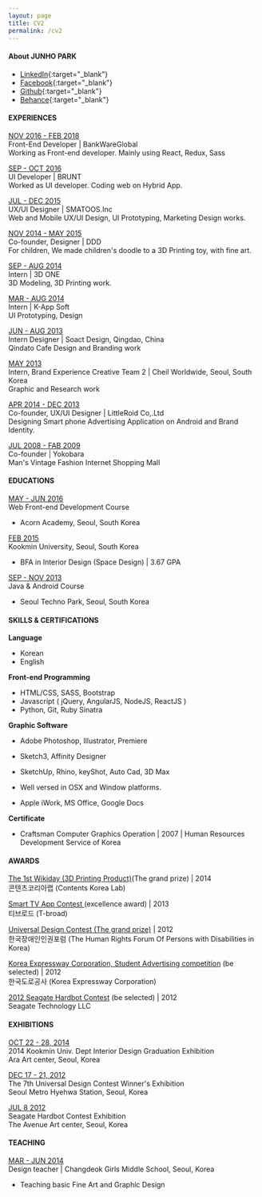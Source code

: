 ```yaml
---
layout: page
title: CV2
permalink: /cv2
---
```


#### About **JUNHO PARK**

- [LinkedIn](https://linkedin.com/in/cnaa97){:target="_blank"}
- [Facebook](https://www.facebook.com/cnaa97){:target="_blank"}
- [Github](https://www.github.com/cnaa97){:target="_blank"}
- [Behance](https://www.behance.net/cnaa97){:target="_blank"}

<p class="break"></p>

#### **EXPERIENCES**

<u>NOV 2016 - FEB 2018</u> <br/>
Front-End Developer | BankWareGlobal <br/>
Working as Front-end developer. Mainly using React, Redux, Sass

<u>SEP - OCT 2016</u> <br/>
UI Developer | BRUNT <br/>
Worked as UI developer. Coding web on Hybrid App.

<u>JUL - DEC 2015</u> <br/>
UX/UI Designer | SMATOOS.Inc <br/>
Web and Mobile UX/UI Design, UI Prototyping, Marketing Design works.

<u>NOV 2014 - MAY 2015</u> <br/>
Co-founder, Designer | DDD <br/>
For children, We made children's doodle to a 3D Printing toy, with fine art.

<u>SEP - AUG 2014</u> <br/>
Intern | 3D ONE <br/>
3D Modeling, 3D Printing work.

<u>MAR - AUG 2014</u> <br/>
Intern | K-App Soft<br/>
UI Prototyping, Design

<u>JUN - AUG 2013</u> <br/>
Intern Designer | Soact Design, Qingdao, China <br/>
Qindato Cafe Design and Branding work

<u>MAY 2013</u> <br/>
Intern, Brand Experience Creative Team 2 | Cheil Worldwide, Seoul, South Korea <br/>
Graphic and Research work

<u>APR 2014 - DEC 2013</u> <br/>
Co-founder, UX/UI Designer | LittleRoid Co,.Ltd <br/>
Designing Smart phone Advertising Application on Android and Brand Identity.

<u>JUL 2008 - FAB 2009</u> <br/>
Co-founder | Yokobara <br/>
Man's Vintage Fashion Internet Shopping Mall

<p class="break"></p>

#### **EDUCATIONS**

<u>MAY - JUN 2016</u> <br/>
Web Front-end Development Course <br/>
- Acorn Academy, Seoul, South Korea

<u>FEB 2015</u> <br/>
Kookmin University, Seoul, South Korea<br/>
- BFA in Interior Design (Space Design) | 3.67 GPA

<u>SEP - NOV 2013</u> <br/>
Java & Android Course<br/>
- Seoul Techno Park, Seoul, South Korea

<p class="break"></p>

#### **SKILLS & CERTIFICATIONS**

**Language**

- Korean
- English

**Front-end Programming**

- HTML/CSS, SASS, Bootstrap
- Javascript ( jQuery, AngularJS, NodeJS, ReactJS )
- Python, Git, Ruby Sinatra


**Graphic Software**

- Adobe Photoshop, Illustrator, Premiere
- Sketch3, Affinity Designer
- SketchUp, Rhino, keyShot, Auto Cad, 3D Max

- Well versed in OSX and Window platforms. <br/>
- Apple iWork, MS Office, Google Docs

**Certificate**

- Craftsman Computer Graphics Operation
| 2007
| Human Resources Development Service of Korea


<p class="break"></p>

#### **AWARDS**
<u>The 1st Wikiday (3D Printing Product)</u>(The grand prize) | 2014<br/>
콘텐츠코리아랩 (Contents Korea Lab)

<u>Smart TV App Contest </u> (excellence award) | 2013 <br/>
티브로드 (T-broad)

<u>Universal Design Contest (The grand prize)</u> | 2012<br/>
한국장애인인권포럼 (The Human Rights Forum Of Persons with Disabilities in Korea)

<u>Korea Expressway Corporation, Student Advertising competition</u> (be selected) | 2012<br/>
한국도로공사 (Korea Expressway Corporation)

<u>2012 Seagate Hardbot Contest</u> (be selected) | 2012<br/>
Seagate Technology LLC

<p class="break"></p>

#### **EXHIBITIONS**
<u>OCT 22 - 28, 2014</u> <br/>
2014 Kookmin Univ. Dept Interior Design Graduation Exhibition<br/>
Ara Art center, Seoul, Korea

<u>DEC 17 - 21, 2012</u> <br/>
The 7th Universal Design Contest Winner's Exhibition<br/>
Seoul Metro Hyehwa Station, Seoul, Korea

<u>JUL 8 2012</u> <br/>
Seagate Hardbot Contest Exhibition<br/>
The Avenue Art center, Seoul, Korea

<p class="break"></p>

#### **TEACHING**
<u>MAR - JUN 2014</u><br/>
Design teacher | Changdeok Girls Middle School, Seoul, Korea <br/>
- Teaching basic Fine Art and Graphic Design
